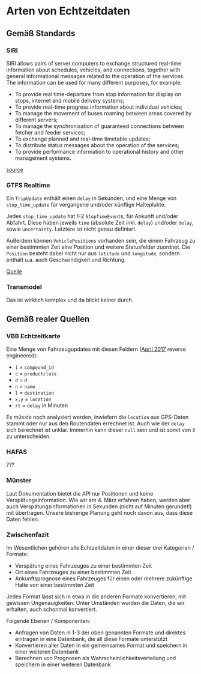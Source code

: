 # Arten von Echtzeitdaten
## Gemäß Standards
### SIRI
SIRI allows pairs of server computers to exchange structured real-time information about schedules, vehicles, and connections, together with general informational messages related to the operation of the services. The information can be used for many different purposes, for example:

 * To provide real time-departure from stop information for display on stops, internet and mobile delivery systems;
 * To provide real-time progress information about individual vehicles;
 * To manage the movement of buses roaming between areas covered by different servers;
 * To manage the synchronisation of guaranteed connections between fetcher and feeder services;
 * To exchange planned and real-time timetable updates;
 * To distribute status messages about the operation of the services;
 * To provide performance information to operational history and other management systems.

[source](http://www.transmodel-cen.eu/standards/siri/)

### GTFS Realtime
Ein `TripUpdate` enthält einen `delay` in Sekunden, und eine Menge von `stop_time_update` für vergangene und/oder künftige Halteplukte. 

Jedes `stop_time_update` hat 1-2 `StopTimeEvent`s, für Ankunft und/oder Abfahrt. Diese haben jeweils `time` (absolute Zeit inkl. `delay`) und/oder `delay`, sowie `uncertainty`. Letztere ist nicht genau definiert.

Außerdem können `VehiclePositions` vorhanden sein, die einem Fahrzeug zu einer bestimmten Zeit eine Position und weitere Statusfelder zuordnet. Die `Position` besteht dabei nicht nur aus `latitude` und `longitude`, sondern enthält u.a. auch Geschwindigkeit und Richtung.

[Quelle](https://developers.google.com/transit/gtfs-realtime/reference/#message-tripupdate)

### Transmodel
Das ist wirklich komplex und da blickt keiner durch.

## Gemäß realer Quellen
### VBB Echtzeitkarte
Eine Menge von Fahrzeugupdates mit diesen Feldern ([April 2017](https://github.com/dystonse/dystonse-tools/blob/master/src/main/java/net/dystonse/tools/Import.java#L135) reverse engineered):

 * `i` = `compound_id`
 * `c` = `productclass`
 * `d` = `d`
 * `n` = `name`
 * `l` = `destination`
 * `x,y` = `location`
 * `rt` = `delay` in Minuten

Es müsste noch analysiert werden, inwiefern die `location` aus GPS-Daten stammt oder nur aus den Routendaten errechnet ist. Auch wie der `delay` sich berechnet ist unklar. Immerhin kann dieser `null` sein und ist somit von `0` zu unterscheiden.

### HAFAS
???

### Münster
Laut Dokumentation bietet die API nur Positionen und keine Verspätungsinformation. Wie wir am 4. März erfahren haben, werden aber auch Verspätungsinformationen in Sekunden (nicht auf Minuten gerundet!) mit übertragen. Unsere bisherige Planung geht noch davon aus, dass diese Daten fehlen.

### Zwischenfazit
Im Wesentlichen gehören alle Echtzeitdaten in einer dieser drei Kategorien / Formate:
 * Verspätung eines Fahrzeuges zu einer bestimmten Zeit
 * Ort eines Fahrzeuges zu einer bestimmten Zeit
 * Ankunftsprognose eines Fahrzeuges für einen oder mehrere zukünftige Halte von einer bestimmten Zeit

Jedes Format lässt sich in etwa in die anderen Formate konvertieren, mit gewissen Ungenauigkeiten. Unter Umständen wurden die Daten, die wir erhalten, auch schonmal konvertiert.

Folgende Ebenen / Komponenten:
 * Anfragen von Daten in 1-3 der oben genannten Formate und direktes eintragen in eine Datenbank, die all diese Formate unterstützt
 * Konvertieren aller Daten in ein gemeinsames Format und speichern in einer weiteren Datenbank
 * Berechnen von Prognosen als Wahrscheinlichkeitsverteilung und speichern in einer weiteren Datenbank

